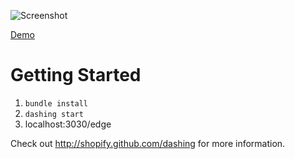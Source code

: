 ![Screenshot](https://dl.dropboxusercontent.com/u/50206714/Screenshots/Screenshot%20from%202013-05-12%2006%3A30%3A28.png)

[Demo](http://titanium-edge.herokuapp.com/edge)

# Getting Started

1. ```bundle install```
2. ```dashing start```
3. localhost:3030/edge

Check out http://shopify.github.com/dashing for more information.

